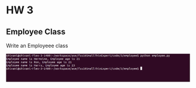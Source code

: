 # HW 3
## Employee Class
Write an Employeee class

![example](https://github.com/SaurabhSakpal/fss16SmallThinExpert/blob/master/code/3/employee/employee.png)

